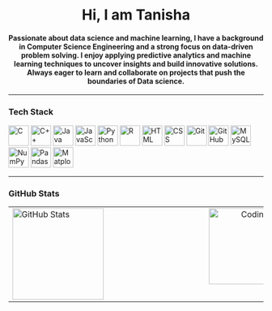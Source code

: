 <h1 align="center">Hi, I am Tanisha </h1>

<h4 align="center">
Passionate about data science and machine learning, I have a background in Computer Science Engineering and a strong focus on data-driven problem solving. I enjoy applying predictive analytics and machine learning techniques to uncover insights and build innovative solutions. Always eager to learn and collaborate on projects that push the boundaries of Data science.
</h4>

---

### Tech Stack

<div align="left">
  <img src="https://cdn.jsdelivr.net/gh/devicons/devicon/icons/c/c-original.svg" height="40" alt="C" />
  <img src="https://cdn.jsdelivr.net/gh/devicons/devicon/icons/cplusplus/cplusplus-original.svg" height="40" alt="C++" />
  <img src="https://cdn.jsdelivr.net/gh/devicons/devicon/icons/java/java-original.svg" height="40" alt="Java" />
  <img src="https://cdn.jsdelivr.net/gh/devicons/devicon/icons/javascript/javascript-original.svg" height="40" alt="JavaScript" />
  <img src="https://cdn.jsdelivr.net/gh/devicons/devicon/icons/python/python-original.svg" height="40" alt="Python" />
  <img src="https://cdn.jsdelivr.net/gh/devicons/devicon/icons/r/r-original.svg" height="40" alt="R" />
  <img src="https://cdn.jsdelivr.net/gh/devicons/devicon/icons/html5/html5-original.svg" height="40" alt="HTML" />
  <img src="https://cdn.jsdelivr.net/gh/devicons/devicon/icons/css3/css3-original.svg" height="40" alt="CSS" />
  <img src="https://cdn.jsdelivr.net/gh/devicons/devicon/icons/git/git-original.svg" height="40" alt="Git" />
  <img src="https://cdn.jsdelivr.net/gh/devicons/devicon/icons/github/github-original.svg" height="40" alt="GitHub" />
  <img src="https://cdn.jsdelivr.net/gh/devicons/devicon/icons/mysql/mysql-original.svg" height="40" alt="MySQL" />
  <img src="https://cdn.jsdelivr.net/gh/devicons/devicon/icons/numpy/numpy-original.svg" height="40" alt="NumPy" />
  <img src="https://cdn.jsdelivr.net/gh/devicons/devicon/icons/pandas/pandas-original.svg" height="40" alt="Pandas" />
  <img src="https://cdn.jsdelivr.net/gh/devicons/devicon/icons/matplotlib/matplotlib-original.svg" height="40" alt="Matplotlib" />
</div>

---

### GitHub Stats

<table width="100%">
  <tr>
    <td width="70%" valign="top" align="left">
      <img src="https://github-readme-stats.vercel.app/api/top-langs/?username=TanishaKathpal&layout=compact&theme=radical&hide_border=false" height="180" alt="GitHub Stats" />
    </td>
    <td width="30%" valign="top" align="right" style="padding-left: 200px;">
      <img height="150" src="https://media.giphy.com/media/M9gbBd9nbDrOTu1Mqx/giphy.gif" alt="Coding GIF" />
    </td>
  </tr>
</table>
